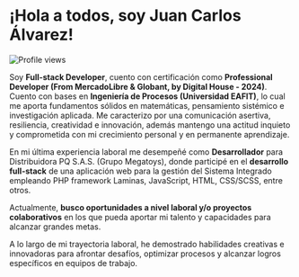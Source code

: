 # ¡Hola a todos, soy Juan Carlos Álvarez!

![Profile views](https://komarev.com/ghpvc/?username=alseloes&color=blue&style=plastic)

Soy **Full-stack Developer**, cuento con certificación como **Professional Developer (From MercadoLibre & Globant, by Digital House - 2024)**. Cuento con bases en **Ingeniería de Procesos (Universidad EAFIT)**, lo cual me aporta fundamentos sólidos en matemáticas, pensamiento sistémico e investigación aplicada. Me caracterizo por una comunicación asertiva, resiliencia, creatividad e innovación, además mantengo una actitud inquieto y comprometida con mi crecimiento personal y en permanente aprendizaje.

En mi última experiencia laboral me desempeñé como **Desarrollador** para Distribuidora PQ S.A.S. (Grupo Megatoys), donde participé en el **desarrollo full-stack** de una aplicación web para la gestión del Sistema Integrado empleando PHP framework Laminas, JavaScript, HTML, CSS/SCSS, entre otros.

Actualmente, **busco oportunidades a nivel laboral y/o proyectos colaborativos** en los que pueda aportar mi talento y capacidades para alcanzar grandes metas.

A lo largo de mi trayectoria laboral, he demostrado habilidades creativas e innovadoras para afrontar desafíos, optimizar procesos y alcanzar logros específicos en equipos de trabajo.
